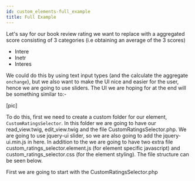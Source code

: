 ```yaml
---
id: custom_elements-full_example
title: Full Example
---
```


Let's say for our book review rating we want to replace with a aggregated score consisting of 3 categories (i.e obtaining an average of the 3 scores)
  * Intere
  * Inetr
  * Interes

We could do this by using text input types (and the calculate the aggregate `onchange`), but we also want to make
the UI nice and easier for the user, hence we are going to use sliders. The UI we are hoping for at the end will be
something similar to:-


[pic]

To do this, first we need to create a custom folder for our element, `CustomRatingsSelector`. In this folder we are going to have our
read_view.twig, edit_view.twig and the file CustomRatingsSelector.php. We are going to use jquery-ui slider, so we are also going to add the
jquery-ui.min.js in here. In addition to the we are going to have two extra file custom_ratings_selector.element.js (for
element specific javascript) and custom_ratings_selector.css (for the element styling). The file structure can be seen below.

First we are going to start with the CustomRatingsSelector.php